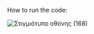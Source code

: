 How to run the code:

![Στιγμιότυπο οθόνης (168)](https://user-images.githubusercontent.com/57221590/145521617-5b902a81-6b92-44dc-a850-b35485e8c933.png)

